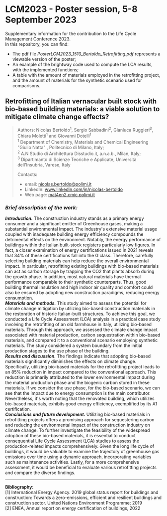 # LCM2023 - Poster session, 5-8 September 2023
Supplementary information for the contribution to the Life Cycle Management Conference 2023.  
In this repository, you can find:  
- The pdf file _PosterLCM2023_1510_Bertoldo_Retrofitting.pdf_ represents a viewable version of the poster;
- An example of the brightway code used to compute the LCA results, with the implemented functions;
- A table with the amount of materials employed in the retrofitting project, and the amount of materials for the synthetic scenario used for comparisons.

## Retrofitting of Italian vernacular built stock with bio-based building materials: a viable solution to mitigate climate change effects?
>Authors: Nicolas Bertoldo<sup>1</sup>, Sergio Sabbadini<sup>2</sup>, Gianluca Ruggieri<sup>3</sup>, Chiara Moletti<sup>1</sup> and Giovanni Dotelli<sup>1</sup>    
><sup>1</sup> Department of Chemistry, Materials and Chemical Engineering "Giulio Natta" , Politecnico di Milano, Italy;  
><sup>2</sup> A.N Studio di Architettura Disstudio.it, a.n.a.b., Milan, Italy;  
><sup>3</sup> Dipartimanto di Scienze Teoriche e Applicate, Università dell'Insubria, Varese, Italy  
>
>Contacts: 
>- email: nicolas.bertoldo@polimi.it
>- LinkedIn: www.linkedin.com/in/nicolas-bertoldo
>- Web page: [mat4en2.cmic.polimi.it](https://mat4en2.cmic.polimi.it/)

### _Brief description of the work:_
_**Introduction.**_ The construction industry stands as a primary energy consumer and a significant emitter of Greenhouse gases, making a substantial environmental impact. The industry's extensive material usage coupled with inadequate building energy efficiency compounds the detrimental effects on the environment. Notably, the energy performance of buildings within the Italian built-stock registers particularly low figures. In fact, a closer examination of energy certifications issued in 2021 reveals that 34% of these certifications fall into the G class. Therefore, carefully selecting building materials can help reduce the overall environmental impact. In particular, retrofitting existing buildings with bio-based materials can act as carbon storage by trapping the CO2 that plants absorb during the growth phase. In addition, most natural materials have thermal performance comparable to their synthetic counterparts. Thus, good building thermal insulation and high indoor air quality and comfort could also be ensured by adopting new construction paradigms, reducing energy consumption.  
_**Materials and methods.**_ This study aimed to assess the potential for climate change mitigation by utilizing bio-based construction materials in the restoration of historic Italian-built structures. To achieve this goal, we conducted a Life Cycle Assessment (LCA) analysis in a practical case study involving the retrofitting of an old farmhouse in Italy, utilizing bio-based materials. Through this approach, we assessed the climate change impact associated with material production, carbon sequestration within bio-based materials, and compared it to a conventional scenario employing synthetic materials. The study considered a system boundary from the initial production stages to the use phase of the building.  
_**Results and discussion.**_  The findings indicate that adopting bio-based materials significantly diminishes the effects on climate change. Specifically, utilizing bio-based materials for the retrofitting project leads to an 85% reduction in impact compared to the conventional approach. This reduction is primarily attributed to the lower environmental impact during the material production phase and the biogenic carbon stored in these materials. If we consider the use phase, for the bio-based scenario, we can see that the impact due to energy consumption is the main contributor. Nevertheless, it's worth noting that the renovated building, which utilizes bio-based materials, exhibits good energy efficiency, exemplified by its A1 certification.  
_**Conclusions and future development.**_ Utilizing bio-based materials in retrofitting projects offers a promising approach for sequestering carbon and reducing the environmental impact of the construction industry on climate change. To further investigate the feasibility of the widespread adoption of these bio-based materials, it is essential to conduct consequential Life Cycle Assessment (LCA) studies to assess the production-related impacts comprehensively. Given the long life cycle of buildings, it would be valuable to examine the trajectory of greenhouse gas emissions over time using a dynamic approach, incorporating variables such as maintenance activities. Lastly, for a more comprehensive assessment, it would be beneficial to evaluate various retrofitting projects and compare the diverse findings.

---
**Bibliography:**  
[1] International Energy Agency. 2019 global status report for buildings and construction: Towards a zero-emissions, efficient and resilient buildings and construction sector. United Nations Environment Programme; 2019  
[2] ENEA, Annual report on energy certification of buildings, 2022

